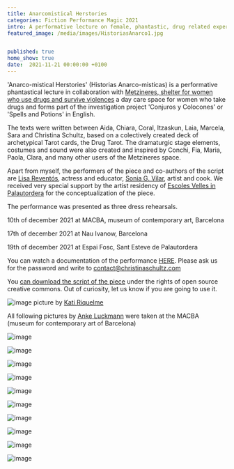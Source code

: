 ```yaml
---
title: Anarcomistical Herstories
categories: Fiction Performance Magic 2021
intro: A performative lecture on female, phantastic, drug related experiences, written in colaboration with women who take drugs and a Drug-Tarot.
featured_image: /media/images/HistoriasAnarco1.jpg


published: true
home_show: true
date:  2021-11-21 00:00:00 +0100
---
```

'Anarco-mistical Herstories' (Historias Anarco-misticas) is a performative phantastical lecture in collaboration with [Metzineres, shelter for women who use drugs and survive violences](http://metzineres.net/) a day care space for women who take drugs and forms part of the investigation project 'Conjuros y Colocones' or 'Spells and Potions' in English.

The texts were written between Aida, Chiara, Coral, Itzaskun, Laia, Marcela, Sara and Christina Schultz, based on a colectively created deck of archetypical Tarot cards, the Drug Tarot.
The dramaturgic stage elements, costumes and sound were also created and inspired by Conchi, Fia, Maria, Paola, Clara, and many other users of the Metzineres space.

Apart from myself, the performers of the piece and co-authors of the script are [Lisa Reventós](http://www.actorsmartatort.com/project/lisa-reventos/), actress and educator, [Sonia G. Vilar](https://cuaj.org/), artist and cook.
We received very special support by the artist residency of [Escoles Velles in Palautordera](https://tauladecultura.cat/en-residencia/residencia-de-christina-schultz-conjuros-y-colocones/) for the conceptualization of the piece.

The performance was presented as three dress rehearsals.

10th of december 2021 at MACBA, museum of contemporary art, Barcelona

17th of december 2021 at Nau Ivanow, Barcelona

19th of december 2021 at Espai Fosc, Sant Esteve de Palautordera

You can watch a documentation of the performance [HERE](https://vimeo.com/662552033). Please ask us for the password and write to contact@christinaschultz.com

You [can download the script of the piece](/media/pdf/SCRIPTanaromistic.pdf) under the rights of open source creative commons. Out of curiosity, let us know if you are going to use it.


![image](/media/images/HistoriasAnarco.jpg)
picture by [Kati Riquelme](http://www.katiriquelme.com/)

All following pictures by [Anke Luckmann](https://www.ankeluckmann.com/) were taken at the MACBA (museum for contemporary art of Barcelona)

![image](/media/images/HistoriasAnarco2.jpg)

![image](/media/images/HistoriasAnarco3.jpg)

![image](/media/images/HistoriasAnarco4.jpg)

![image](/media/images/HistoriasAnarco5.jpg)

![image](/media/images/HistoriasAnarco6.jpg)

![image](/media/images/HistoriasAnarco7.jpg)

![image](/media/images/HistoriasAnarco8.jpg)

![image](/media/images/HistoriasAnarco9.jpg)

![image](/media/images/HistoriasAnarco10.jpg)

![image](/media/images/HistoriasAnarco11.jpg)
